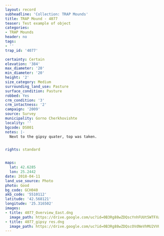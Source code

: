 ```yaml
---
layout: record
subheadline: 'Collection: TRAP Mounds'
title: TRAP Mound - 4077
teaser: Test example of object
categories:
- TRAP Mounds
header: no
tags:
- ''
trap_id: '4077'

certainty: Certain
elevation: '384'
max_diameter: '20'
min_diameter: '20'
height: '2'
size_category: Medium
surrounding_land_use: Pasture
surface_condition: Pasture
robbed: Yes
crm_condition: '3'
crm_intactness: '2'
campaign: '2009'
source: Survey
municipality: Gorno Cherkhovishte
locality: ''
bgcode: DS001
notes: |-
  Next to the gipsy quater, top was taken.


rights: standard


maps:
  lat: 42.6285
  lon: 25.2442
date: 2018-04-11
land_use_source: Photo
photo: Good
bg_code: GCH040
akb_code: '5510112'
latitude: '42.568121'
longitude: '25.316502'
images:
- title: 4077_Overview_East.dng
  image_path: https://drive.google.com/uc?id=0B3Rg88wZDQscYnhFUUt5WTFXaWM
- title: 4077_gipsy res.dng
  image_path: https://drive.google.com/uc?id=0B3Rg88wZDQscOVdNeVhMU2VVUlk
---
```

